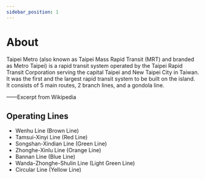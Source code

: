 ```yaml
---
sidebar_position: 1
---
```


# About

Taipei Metro (also known as Taipei Mass Rapid Transit (MRT) and branded as Metro Taipei) is a rapid transit system operated by the Taipei Rapid Transit Corporation serving the capital Taipei and New Taipei City in Taiwan. It was the first and the largest rapid transit system to be built on the island. It consists of 5 main routes, 2 branch lines, and a gondola line.

——Excerpt from Wikipedia

## Operating Lines

- Wenhu Line (Brown Line)
- Tamsui-Xinyi Line (Red Line)
- Songshan-Xindian Line (Green Line)
- Zhonghe-Xinlu Line (Orange Line)
- Bannan Line (Blue Line)
- Wanda-Zhonghe-Shulin Line (Light Green Line)
- Circular Line (Yellow Line)